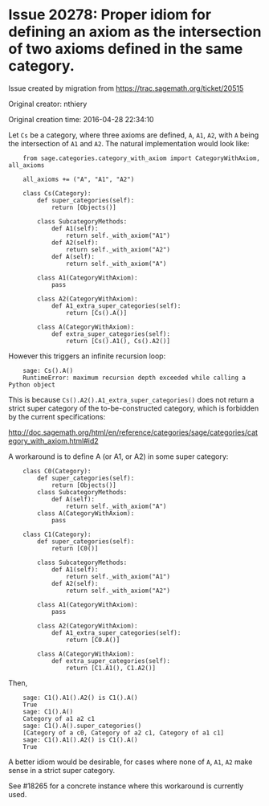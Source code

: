 # Issue 20278: Proper idiom for defining an axiom as the intersection of two axioms defined in the same category.

Issue created by migration from https://trac.sagemath.org/ticket/20515

Original creator: nthiery

Original creation time: 2016-04-28 22:34:10

Let `Cs` be a category, where three axioms are defined, `A`, `A1`,
`A2`, with `A` being the intersection of `A1` and `A2`. The natural
implementation would look like:


```
    from sage.categories.category_with_axiom import CategoryWithAxiom, all_axioms

    all_axioms += ("A", "A1", "A2")

    class Cs(Category):
        def super_categories(self):
            return [Objects()]

        class SubcategoryMethods:
            def A1(self):
                return self._with_axiom("A1")
            def A2(self):
                return self._with_axiom("A2")
            def A(self):
                return self._with_axiom("A")

        class A1(CategoryWithAxiom):
            pass

        class A2(CategoryWithAxiom):
            def A1_extra_super_categories(self):
                return [Cs().A()]

        class A(CategoryWithAxiom):
            def extra_super_categories(self):
                return [Cs().A1(), Cs().A2()]
```


However this triggers an infinite recursion loop:

```
    sage: Cs().A()
    RuntimeError: maximum recursion depth exceeded while calling a Python object
```


This is because `Cs().A2().A1_extra_super_categories()` does not
return a strict super category of the to-be-constructed category,
which is forbidden by the current specifications:

http://doc.sagemath.org/html/en/reference/categories/sage/categories/category_with_axiom.html#id2

A workaround is to define A (or A1, or A2) in some super category:

```
    class C0(Category):
        def super_categories(self):
            return [Objects()]
        class SubcategoryMethods:
            def A(self):
                return self._with_axiom("A")
        class A(CategoryWithAxiom):
            pass

    class C1(Category):
        def super_categories(self):
            return [C0()]

        class SubcategoryMethods:
            def A1(self):
                return self._with_axiom("A1")
            def A2(self):
                return self._with_axiom("A2")

        class A1(CategoryWithAxiom):
            pass

        class A2(CategoryWithAxiom):
            def A1_extra_super_categories(self):
                return [C0.A()]

        class A(CategoryWithAxiom):
            def extra_super_categories(self):
                return [C1.A1(), C1.A2()]
```

Then,

```
    sage: C1().A1().A2() is C1().A()
    True
    sage: C1().A()
    Category of a1 a2 c1
    sage: C1().A().super_categories()
    [Category of a c0, Category of a2 c1, Category of a1 c1]
    sage: C1().A1().A2() is C1().A()
    True
```


A better idiom would be desirable, for cases where none of `A`, `A1`,
`A2` make sense in a strict super category.

See #18265 for a concrete instance where this workaround is currently
used.
